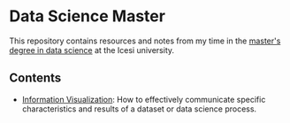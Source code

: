 # Data Science Master

This repository contains resources and notes from my time in the [master's degree in data science](https://www.icesi.edu.co/facultad-ingenieria/maestria-en-ciencia-de-datos) at the Icesi university.

## Contents

- [Information Visualization](./Information%20Visualization/): How to effectively communicate specific characteristics and results of a dataset or data science process.


